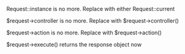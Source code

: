 Request::instance is no more. Replace with either Request::current

$request->controller is no more. Replace with $request->controller()

$request->action is no more. Replace with $request->action()

$request->execute() returns the response object now